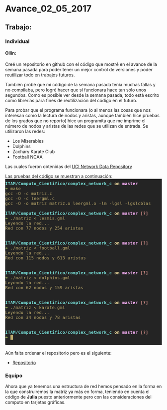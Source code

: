 # Avance_02_05_2017

## Trabajo:

### Individual

#### Ollin:
Creé un repositorio en github con el código que mostré en el avance de la semana pasada para poder tener un mejor control de versiones y poder reutilizar todo en trabajos futuros.

También probé que mi código de la semana pasada tenía muchas fallas y no compilaba, pero logré hacer que sí funcionara hace tan sólo unos segundos. Como es posible ver desde la semana pasada, todo está escrito como librerías para fines de reutilización del código en el futuro.

Para probar que el programa funcionara (o al menos las cosas que nos interesan como la lectura de nodos y aristas, aunque también hice pruebas de los grados que no reporto) hice un programita que me imprime el número de nodos y aristas de las redes que se utilizan de entrada. Se utilizaron las redes:
* Los Miserables
* Dolphins
* Zachary Karate Club
* Football NCAA

Las cuales fueron obtenidas del [UCI Network Data Repository](https://networkdata.ics.uci.edu/index.php)

Las pruebas del código se muestran a continuación:
![redes](https://github.com/ollin18/complex_network_c/blob/master/redes.png)

Aún falta ordenar el repositorio pero es el siguiente:
* [Repositorio](https://github.com/ollin18/complex_network_c)


### Equipo
Ahora que ya tenemos una estructura de red hemos pensado en la forma en la que construiremos la matriz ya más en forma, teniendo en cuenta el código de **Julia** puesto anteriormente pero con las consideraciones del computo en tarjetas gráficas.

